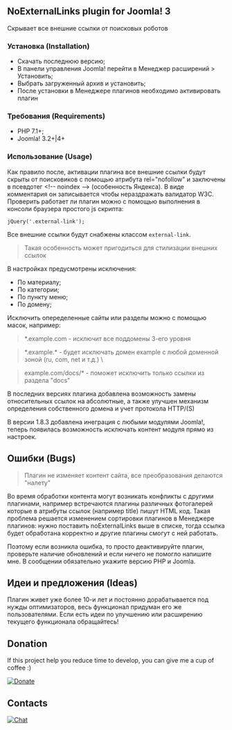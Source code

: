 ## NoExternalLinks plugin for Joomla! 3

Скрывает все внешние ссылки от поисковых роботов

### Установка (Installation)

* Скачать последнюю версию;
* В панели управления Joomla! перейти в Менеджер расширений > Установить;
* Выбрать загруженный архив и установить;
* После установки в Менеджере плагинов необходимо активировать плагин

### Требования (Requirements)

* PHP 7.1+;
* Joomla! 3.2+|4+

### Использование (Usage)

Как правило после, активации плагина все внешние ссылки будут 
скрыты от поисковиков с помощью атрибута rel="nofollow" 
и заключены в псевдотег &lt;!-- noindex --&gt; (особенность Яндекса).
В виде комментария он записывается чтобы нераздражать валидатор W3C.
Проверить работает ли плагин можно с помощью выполнения в консоли
браузера простого js скрипта:
```
jQuery('.external-link');
```
Все внешние ссылки будут снабжены классом ```external-link```. 
>Такая особенность может пригодиться для стилизации внешних ссылок

В настройках предусмотрены исключения:
* По материалу;
* По категории;
* По пункту меню;
* По домену;

Исключить опеределенные сайты или разделы можно с помощью масок, например:

>\*.example.com - исключит все поддомены 3-его уровня

>\*.example.\* - будет исключать домен example с любой доменной зоной (ru, com, net и т.д.) \

>example.com/docs/\* - поможет исключить только ссылки из раздела "docs"

В последних версиях плагина добавлена возможность замены относительных
ссылок на абсолютные, а также улучшен механизм определения собственного домена
и учет протокола HTTP/(S)

В версии 1.8.3 добавлена инеграция с любыми модулями Joomla!, теперь появилась 
возможность исключать контент модуля прямо из настроек.

## Ошибки (Bugs)

>Плагин не изменяет контент сайта, все преобразования делаются "налету"

Во время обработки контента могут возникать конфликты с другими плагинами,
например встречаются плагины различных фотогалерей которые в атрибуты ссылок 
(например title) пишут HTML код. Такая проблема решается изменением сортировки
плагинов в Менеджере плагинов: нужно поставить noExternalLinks выше в списке,
тогда ссылка будет обработана корректно и другие плагины смогут с ней работать.

Поэтому если возникла ошибка, то просто деактивируйте плагин,
проверьте наличие обновлений и если ничего не помогло напишите мне.
В сообщении обязательно укажите версию PHP и Joomla.

## Идеи и предложения (Ideas)

Плагин живет уже более 10-и лет и постоянно дорабатывается под нужды оптимизаторов,
весь функционал придуман его же пользователями. Если есть идеи по улучшению или расширению
текущего функционала обращайтесь!

## Donation
If this project help you reduce time to develop, you can give me a cup of coffee :) 

[![Donate](https://img.shields.io/badge/Donate-Ya%20Money-yellow)](https://money.yandex.ru/to/41001252912076/500)

## Contacts 
[![Chat](https://img.shields.io/badge/telegram-@dbuyanov-blue?logo=telegram)](https://t.me/dbuyanov)

